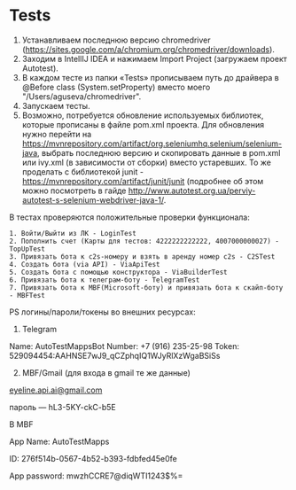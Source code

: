 # Tests 
1. Устанавливаем последнюю версию chromedriver (https://sites.google.com/a/chromium.org/chromedriver/downloads).
2. Заходим в IntellIJ IDEA и нажимаем Import Project (загружаем проект Autotest).
3. В каждом тесте из папки «Tests» прописываем путь до драйвера в @Before class (System.setProperty) вместо моего "/Users/aguseva/chromedriver".
4. Запускаем тесты.
5. Возможно, потребуется обновление используемых библиотек, которые прописаны в файле pom.xml проекта.
Для обновления нужно перейти на https://mvnrepository.com/artifact/org.seleniumhq.selenium/selenium-java, выбрать последнюю версию и скопировать данные в pom.xml или ivy.xml (в зависимости от сборки) вместо устаревших. То же проделать с библиотекой junit - https://mvnrepository.com/artifact/junit/junit (подробнее об этом можно посмотреть в гайде http://www.autotest.org.ua/perviy-autotest-s-selenium-webdriver-java-1/.

В тестах проверяются положительные проверки функционала:

    1. Войти/Выйти из ЛК - LoginTest
    2. Пополнить счет (Карты для тестов: 4222222222222, 4007000000027) - TopUpTest
    3. Привязать бота к c2s-номеру и взять в аренду номер c2s - C2STest
    4. Создать бота (via API) - ViaApiTest
    5. Создать бота с помощью конструктора - ViaBuilderTest
    6. Привязать бота к телеграм-боту - TelegramTest
    7. Привязать бота к MBF(Microsoft-боту) и привязать бота к скайп-боту - MBFTest
    


PS логины/пароли/токены во внешних ресурсах: 

1) Telegram

Name: AutoTestMappsBot
Number: +7 (916) 235-25-98
Token: 529094454:AAHNSE7wJ9_qCZphqIQ1WJyRlXzWgaBSiSs


2) MBF/Gmail (для входа в gmail те же данные)

eyeline.api.ai@gmail.com

пароль — hL3-5KY-ckC-b5E


В MBF

App Name: AutoTestMapps

ID: 276f514b-0567-4b52-b393-fdbfed45e0fe

App password: mwzhCCRE7@diqWTI1243$%=
